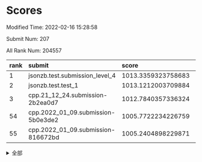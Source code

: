 # Scores

Modified Time: 2022-02-16 15:28:58

Submit Num: 207

All Rank Num: 204557

| rank |               submit               |       score        |       sigma        | pk_num |
| :--- | :--------------------------------- | :----------------- | :----------------- | :----- |
| 1    | jsonzb.test.submission_level_4     | 1013.3359323758683 | 0.8176123895361725 | 3951   |
| 2    | jsonzb.test.test_1                 | 1013.1212003709884 | 0.8123987794927069 | 3950   |
| 3    | cpp.21_12_24.submission-2b2ea0d7   | 1012.7840357336324 | 0.790399896430949  | 3947   |
| 54   | cpp.2022_01_09.submission-5b0e3de2 | 1005.7722234226759 | 0.7349768985241052 | 3954   |
| 55   | cpp.2022_01_09.submission-816672bd | 1005.2404898229871 | 0.7139798685558479 | 3953   |


<details>
<summary>全部</summary>

| rank |                 submit                 |       score        |       sigma        | pk_num |
| :--- | :------------------------------------- | :----------------- | :----------------- | :----- |
| 1    | jsonzb.test.submission_level_4         | 1013.3359323758683 | 0.8176123895361725 | 3951   |
| 2    | jsonzb.test.test_1                     | 1013.1212003709884 | 0.8123987794927069 | 3950   |
| 3    | cpp.21_12_24.submission-2b2ea0d7       | 1012.7840357336324 | 0.790399896430949  | 3947   |
| 4    | gobigger.level_3.submission_level_3_3  | 1012.035567206385  | 0.782711786359989  | 3951   |
| 5    | gobigger.level_3.submission_level_3_20 | 1011.8498242098323 | 0.7886099441647587 | 3949   |
| 6    | gobigger.level_3.submission_level_3_8  | 1011.193261583939  | 0.7632742323661973 | 3956   |
| 7    | gobigger.level_3.submission_level_3_24 | 1010.9005181627579 | 0.774272427255009  | 3952   |
| 8    | gobigger.level_3.submission_level_3_43 | 1010.8428834030368 | 0.79344266861216   | 3951   |
| 9    | gobigger.level_3.submission_level_3_1  | 1010.6661905062267 | 0.7922930070582732 | 3950   |
| 10   | gobigger.level_3.submission_level_3_26 | 1010.6534380670448 | 0.7761561326052369 | 3957   |
| 11   | gobigger.level_3.submission_level_3_28 | 1010.584891433048  | 0.7723889838411356 | 3956   |
| 12   | gobigger.level_3.submission_level_3_46 | 1010.4821028302412 | 0.7726745586451784 | 3953   |
| 13   | gobigger.level_3.submission_level_3_18 | 1010.4002715745413 | 0.7798401896385584 | 3955   |
| 14   | gobigger.level_3.submission_level_3_45 | 1010.3574211657716 | 0.8032632684738658 | 3954   |
| 15   | gobigger.level_3.submission_level_3_9  | 1010.3467871397951 | 0.7629007219758609 | 3951   |
| 16   | gobigger.level_3.submission_level_3_14 | 1010.3337625005154 | 0.7872737121590628 | 3952   |
| 17   | gobigger.level_3.submission_level_3_13 | 1010.3032650708279 | 0.7436707840944279 | 3951   |
| 18   | gobigger.level_3.submission_level_3_30 | 1010.2319884955589 | 0.7704408703223878 | 3958   |
| 19   | gobigger.level_3.submission_level_3_38 | 1010.206171760215  | 0.7484350896615592 | 3949   |
| 20   | gobigger.level_3.submission_level_3_15 | 1010.1868425482966 | 0.7648110854698587 | 3959   |
| 21   | gobigger.level_3.submission_level_3_16 | 1010.1120767272895 | 0.7377202341813459 | 3955   |
| 22   | gobigger.level_3.submission_level_3_25 | 1010.111612628738  | 0.7664675238975353 | 3951   |
| 23   | gobigger.level_3.submission_level_3_29 | 1010.0186290174028 | 0.7664268854817767 | 3958   |
| 24   | gobigger.level_3.submission_level_3_49 | 1009.9611321016476 | 0.741250795957774  | 3956   |
| 25   | gobigger.level_3.submission_level_3_41 | 1009.9569194095764 | 0.7537092613978337 | 3956   |
| 26   | gobigger.level_3.submission_level_3_19 | 1009.9482811025923 | 0.7485720307760212 | 3956   |
| 27   | gobigger.level_3.submission_level_3_42 | 1009.9079637138761 | 0.7539706251883992 | 3955   |
| 28   | gobigger.level_3.submission_level_3_10 | 1009.9043670162257 | 0.7660438973289436 | 3952   |
| 29   | gobigger.level_3.submission_level_3_23 | 1009.8629558091673 | 0.759711112037701  | 3950   |
| 30   | gobigger.level_3.submission_level_3_17 | 1009.843520514413  | 0.775876380599541  | 3953   |
| 31   | gobigger.level_3.submission_level_3_33 | 1009.8181133319702 | 0.7476841336995264 | 3954   |
| 32   | gobigger.level_3.submission_level_3_2  | 1009.8094615194493 | 0.7428363099883188 | 3959   |
| 33   | gobigger.level_3.submission_level_3_34 | 1009.7640722121233 | 0.755632333748674  | 3948   |
| 34   | gobigger.level_3.submission_level_3_22 | 1009.6607868807844 | 0.7481856572792966 | 3955   |
| 35   | gobigger.level_3.submission_level_3_32 | 1009.512684337127  | 0.7627625906895595 | 3952   |
| 36   | gobigger.level_3.submission_level_3_11 | 1009.512507682903  | 0.7406284193406482 | 3954   |
| 37   | gobigger.level_3.submission_level_3_6  | 1009.4548725455918 | 0.7546609224139014 | 3953   |
| 38   | gobigger.level_3.submission_level_3_5  | 1009.437169328867  | 0.7573984591831093 | 3953   |
| 39   | gobigger.level_3.submission_level_3_0  | 1009.4297056550452 | 0.740678888213514  | 3954   |
| 40   | gobigger.level_3.submission_level_3_44 | 1009.408478283341  | 0.7601098134896151 | 3950   |
| 41   | gobigger.level_3.submission_level_3_47 | 1009.3748149415848 | 0.7419442004652527 | 3953   |
| 42   | gobigger.level_3.submission_level_3_40 | 1009.2515468606879 | 0.7560690805965254 | 3955   |
| 43   | gobigger.level_3.submission_level_3_31 | 1009.2447680796157 | 0.7579518151143063 | 3950   |
| 44   | gobigger.level_3.submission_level_3_27 | 1009.1756385218057 | 0.776433908403762  | 3953   |
| 45   | gobigger.level_3.submission_level_3_12 | 1009.1432723402887 | 0.743010679767848  | 3954   |
| 46   | gobigger.level_3.submission_level_3_39 | 1009.1414208355742 | 0.7501749742173541 | 3952   |
| 47   | gobigger.level_3.submission_level_3_7  | 1009.1056177054637 | 0.7398104711932587 | 3957   |
| 48   | gobigger.level_3.submission_level_3_21 | 1009.0437650323521 | 0.7628139947219191 | 3953   |
| 49   | gobigger.level_3.submission_level_3_37 | 1008.9998521574963 | 0.7539456933789864 | 3956   |
| 50   | gobigger.level_3.submission_level_3_35 | 1008.9745806418964 | 0.7350186784950627 | 3951   |
| 51   | gobigger.level_3.submission_level_3_4  | 1008.9351824083187 | 0.7378235329625595 | 3952   |
| 52   | gobigger.level_3.submission_level_3_36 | 1008.8109703824726 | 0.7574241655893801 | 3948   |
| 53   | gobigger.level_3.submission_level_3_48 | 1007.902271384858  | 0.7468288445634207 | 3949   |
| 54   | cpp.2022_01_09.submission-5b0e3de2     | 1005.7722234226759 | 0.7349768985241052 | 3954   |
| 55   | cpp.2022_01_09.submission-816672bd     | 1005.2404898229871 | 0.7139798685558479 | 3953   |
| 56   | gobigger.level_1.submission_level_1_20 | 1004.7544241669012 | 0.7199061960638737 | 3952   |
| 57   | gobigger.level_1.submission_level_1_5  | 1004.3567598767537 | 0.7120727574013404 | 3948   |
| 58   | gobigger.level_1.submission_level_1_6  | 1004.3115585661286 | 0.7227448796546375 | 3951   |
| 59   | gobigger.level_1.submission_level_1_30 | 1004.015184171585  | 0.7118519035923351 | 3957   |
| 60   | gobigger.level_1.submission_level_1_35 | 1003.9982929871371 | 0.7193171464998387 | 3955   |
| 61   | gobigger.level_1.submission_level_1_15 | 1003.9363144557667 | 0.7336329054936013 | 3951   |
| 62   | gobigger.level_1.submission_level_1_49 | 1003.7868013866681 | 0.7181852766056958 | 3953   |
| 63   | gobigger.level_1.submission_level_1_4  | 1003.7510979017826 | 0.7171888059185401 | 3951   |
| 64   | gobigger.level_1.submission_level_1_40 | 1003.7373888813023 | 0.7208859739778541 | 3947   |
| 65   | gobigger.level_1.submission_level_1_1  | 1003.674347769031  | 0.7236974967901123 | 3948   |
| 66   | gobigger.level_1.submission_level_1_32 | 1003.6605886129423 | 0.7090314331340816 | 3950   |
| 67   | gobigger.level_1.submission_level_1_13 | 1003.6541727679155 | 0.7115282471874124 | 3955   |
| 68   | gobigger.level_1.submission_level_1_31 | 1003.6434456666098 | 0.7069095558042878 | 3952   |
| 69   | gobigger.level_1.submission_level_1_27 | 1003.6050241471252 | 0.7151342504579985 | 3950   |
| 70   | gobigger.level_1.submission_level_1_45 | 1003.5930188327394 | 0.7244438435930473 | 3956   |
| 71   | gobigger.level_1.submission_level_1_0  | 1003.558341937818  | 0.7151826068972741 | 3947   |
| 72   | gobigger.level_1.submission_level_1_37 | 1003.5469562053416 | 0.7217209966014018 | 3952   |
| 73   | gobigger.level_1.submission_level_1_10 | 1003.5211998083392 | 0.7278210960369448 | 3954   |
| 74   | gobigger.level_1.submission_level_1_48 | 1003.4053111272922 | 0.7186404934542913 | 3952   |
| 75   | gobigger.level_1.submission_level_1_14 | 1003.3733326044423 | 0.7195604166885939 | 3948   |
| 76   | gobigger.level_1.submission_level_1_9  | 1003.3434555078263 | 0.7052261212712849 | 3955   |
| 77   | gobigger.level_1.submission_level_1_11 | 1003.3237005155515 | 0.7212379086862057 | 3955   |
| 78   | gobigger.level_1.submission_level_1_2  | 1003.2490438344129 | 0.7172008096474233 | 3951   |
| 79   | gobigger.level_1.submission_level_1_19 | 1003.226421497882  | 0.7293387870552105 | 3952   |
| 80   | gobigger.level_1.submission_level_1_22 | 1003.2017456643493 | 0.716641035269066  | 3950   |
| 81   | gobigger.level_1.submission_level_1_26 | 1003.1856630224771 | 0.7172044453188078 | 3956   |
| 82   | gobigger.level_1.submission_level_1_29 | 1003.1680524720825 | 0.7160926830797776 | 3956   |
| 83   | gobigger.level_1.submission_level_1_12 | 1003.1557363577458 | 0.7100352760301764 | 3958   |
| 84   | gobigger.level_1.submission_level_1_43 | 1003.1449627217962 | 0.7245608310185738 | 3954   |
| 85   | gobigger.level_1.submission_level_1_3  | 1003.0433419594498 | 0.7256678870317543 | 3948   |
| 86   | gobigger.level_1.submission_level_1_24 | 1003.043160990377  | 0.7243349275587772 | 3953   |
| 87   | gobigger.level_1.submission_level_1_46 | 1002.9861375532539 | 0.7092849360667748 | 3954   |
| 88   | gobigger.level_1.submission_level_1_42 | 1002.9524251781904 | 0.7205138622964563 | 3957   |
| 89   | gobigger.level_1.submission_level_1_36 | 1002.9088578585532 | 0.7135403832758644 | 3948   |
| 90   | gobigger.level_1.submission_level_1_16 | 1002.8321901521413 | 0.7157081094275624 | 3958   |
| 91   | gobigger.level_1.submission_level_1_47 | 1002.8306362750031 | 0.7180518588182729 | 3951   |
| 92   | gobigger.level_1.submission_level_1_18 | 1002.8092527115685 | 0.7064069471972756 | 3948   |
| 93   | gobigger.level_1.submission_level_1_39 | 1002.7758703762195 | 0.7244323114195856 | 3953   |
| 94   | gobigger.level_1.submission_level_1_33 | 1002.766762287729  | 0.7118108988681668 | 3954   |
| 95   | gobigger.level_1.submission_level_1_44 | 1002.7373953334301 | 0.7117785495915785 | 3958   |
| 96   | gobigger.level_1.submission_level_1_21 | 1002.7366824749904 | 0.7145213221255693 | 3954   |
| 97   | gobigger.level_1.submission_level_1_8  | 1002.6430543579627 | 0.7173875655362311 | 3950   |
| 98   | gobigger.level_1.submission_level_1_38 | 1002.6114865914147 | 0.7145029052676541 | 3948   |
| 99   | gobigger.level_1.submission_level_1_23 | 1002.5442230245084 | 0.7060132089766644 | 3954   |
| 100  | gobigger.level_1.submission_level_1_17 | 1002.5072402673161 | 0.7154345980965022 | 3951   |
| 101  | gobigger.level_1.submission_level_1_28 | 1002.5038164197679 | 0.7065460467481085 | 3953   |
| 102  | gobigger.level_1.submission_level_1_41 | 1002.4872063568282 | 0.7256596559176294 | 3952   |
| 103  | gobigger.level_1.submission_level_1_25 | 1001.6639832373099 | 0.709127063914279  | 3952   |
| 104  | gobigger.level_1.submission_level_1_34 | 1001.660833765009  | 0.70370656127965   | 3950   |
| 105  | gobigger.level_1.submission_level_1_7  | 1001.6311638666167 | 0.7205612696995801 | 3954   |
| 106  | gobigger.random.submission_random_25   | 997.3824977573348  | 0.7116424844867865 | 3953   |
| 107  | gobigger.random.submission_random_15   | 997.3653990784424  | 0.6994343315225005 | 3953   |
| 108  | gobigger.random.submission_random_9    | 997.3488463078893  | 0.7055405196959614 | 3949   |
| 109  | gobigger.random.submission_random_12   | 997.2245408426063  | 0.7240930175963064 | 3956   |
| 110  | gobigger.random.submission_random_32   | 997.0078587279961  | 0.7182331379421166 | 3952   |
| 111  | gobigger.random.submission_random_44   | 996.9842291984077  | 0.7127223100416682 | 3953   |
| 112  | gobigger.random.submission_random_2    | 996.9420557668852  | 0.7123649265329065 | 3952   |
| 113  | gobigger.random.submission_random_49   | 996.6881482417964  | 0.7105414389192307 | 3950   |
| 114  | gobigger.random.submission_random_8    | 996.6737666349719  | 0.7046449008496244 | 3955   |
| 115  | gobigger.random.submission_random_41   | 996.6117342129312  | 0.7222070031146073 | 3953   |
| 116  | gobigger.random.submission_random_43   | 996.5202064031586  | 0.7145137521469872 | 3956   |
| 117  | gobigger.random.submission_random_16   | 996.4990956725843  | 0.6965751071174183 | 3953   |
| 118  | gobigger.random.submission_random_39   | 996.480351704416   | 0.7025171158794239 | 3953   |
| 119  | gobigger.random.submission_random_35   | 996.4601707939769  | 0.6982556715472876 | 3953   |
| 120  | gobigger.random.submission_random_20   | 996.4380439718433  | 0.7263805732003575 | 3952   |
| 121  | gobigger.random.submission_random_38   | 996.424467894122   | 0.704150646878894  | 3954   |
| 122  | gobigger.random.submission_random_17   | 996.3317725556061  | 0.6987976921201047 | 3956   |
| 123  | gobigger.random.submission_random_33   | 996.2846286668198  | 0.7030170062442569 | 3952   |
| 124  | gobigger.random.submission_random_1    | 996.2673932627142  | 0.7049231059424033 | 3953   |
| 125  | gobigger.random.submission_random_22   | 996.2578455462117  | 0.7145426686293651 | 3952   |
| 126  | gobigger.random.submission_random_11   | 996.2561259018188  | 0.7104779541531998 | 3955   |
| 127  | gobigger.random.submission_random_13   | 996.1814413877092  | 0.713617740872692  | 3955   |
| 128  | gobigger.random.submission_random_4    | 996.159786850843   | 0.6999001067764197 | 3951   |
| 129  | gobigger.random.submission_random_34   | 996.1120010198716  | 0.7239101964232921 | 3956   |
| 130  | gobigger.random.submission_random_18   | 996.0917601677223  | 0.7249065772002272 | 3955   |
| 131  | gobigger.random.submission_random_45   | 996.0264869478164  | 0.7057010539362275 | 3952   |
| 132  | gobigger.random.submission_random_28   | 995.9280388296922  | 0.7205789740353694 | 3951   |
| 133  | gobigger.random.submission_random_37   | 995.9171638457577  | 0.7106400349934225 | 3960   |
| 134  | gobigger.random.submission_random_29   | 995.8934987605812  | 0.705983094926393  | 3953   |
| 135  | gobigger.random.submission_random_7    | 995.835704086009   | 0.7135831932803279 | 3951   |
| 136  | gobigger.random.submission_random_40   | 995.8295938738105  | 0.7051879322658265 | 3952   |
| 137  | gobigger.random.submission_random_5    | 995.8263404888271  | 0.7117838261597036 | 3950   |
| 138  | gobigger.random.submission_random_47   | 995.8193397324469  | 0.71008976472196   | 3950   |
| 139  | gobigger.random.submission_random_14   | 995.7897780134967  | 0.706122637919715  | 3955   |
| 140  | gobigger.random.submission_random_30   | 995.764105526719   | 0.7201917473978761 | 3948   |
| 141  | gobigger.random.submission_random_10   | 995.7523110245537  | 0.7150203818155629 | 3952   |
| 142  | gobigger.random.submission_random_31   | 995.685352958501   | 0.707417340821098  | 3953   |
| 143  | gobigger.random.submission_random_48   | 995.6840153990355  | 0.7083276670932637 | 3951   |
| 144  | gobigger.random.submission_random_3    | 995.6526622779007  | 0.7105238429856033 | 3948   |
| 145  | gobigger.random.submission_random_36   | 995.4919777897057  | 0.7101774155373883 | 3953   |
| 146  | gobigger.random.submission_random_42   | 995.4335887845273  | 0.7122223587521795 | 3956   |
| 147  | gobigger.random.submission_random_19   | 995.2113923647479  | 0.7173221301980629 | 3951   |
| 148  | gobigger.random.submission_random_46   | 995.2012209264249  | 0.7168775124730817 | 3959   |
| 149  | gobigger.random.submission_random_0    | 995.1903582210352  | 0.714670890408005  | 3952   |
| 150  | gobigger.random.submission_random_24   | 995.1639806440555  | 0.7096589288064704 | 3952   |
| 151  | gobigger.random.submission_random_6    | 995.108566890141   | 0.7277220557996964 | 3954   |
| 152  | gobigger.random.submission_random_26   | 995.0474293719686  | 0.7003330928168064 | 3951   |
| 153  | gobigger.random.submission_random_21   | 994.986765974279   | 0.7094755120701218 | 3948   |
| 154  | gobigger.random.submission_random_27   | 994.920151851218   | 0.704872701284319  | 3952   |
| 155  | gobigger.random.submission_random_23   | 994.7964120256484  | 0.7126511075105585 | 3958   |
| 156  | gobigger.level_2.submission_level_2_22 | 993.78305273201    | 0.7145813209210905 | 3951   |
| 157  | gobigger.level_2.submission_level_2_45 | 993.7101049862815  | 0.7365478915036494 | 3953   |
| 158  | gobigger.level_2.submission_level_2_34 | 993.6841295211226  | 0.7186254234213435 | 3947   |
| 159  | gobigger.level_2.submission_level_2_10 | 993.204551550863   | 0.7218884888897079 | 3953   |
| 160  | gobigger.level_2.submission_level_2_9  | 993.1534902702854  | 0.7270166963993931 | 3952   |
| 161  | gobigger.level_2.submission_level_2_42 | 993.1449544845448  | 0.7346023219773148 | 3955   |
| 162  | gobigger.level_2.submission_level_2_21 | 993.1432896846887  | 0.7333783199122075 | 3954   |
| 163  | gobigger.level_2.submission_level_2_15 | 993.1081118620166  | 0.7428646407091135 | 3950   |
| 164  | gobigger.level_2.submission_level_2_7  | 993.0229848767639  | 0.7365470908021087 | 3953   |
| 165  | gobigger.level_2.submission_level_2_27 | 992.913087252837   | 0.7300262778499756 | 3954   |
| 166  | gobigger.level_2.submission_level_2_49 | 992.8868141101234  | 0.7397868998285702 | 3958   |
| 167  | gobigger.level_2.submission_level_2_2  | 992.8817008588964  | 0.732792079841635  | 3957   |
| 168  | gobigger.level_2.submission_level_2_18 | 992.7714344526714  | 0.7396787492763144 | 3961   |
| 169  | gobigger.level_2.submission_level_2_28 | 992.746754763031   | 0.7384190166047717 | 3949   |
| 170  | gobigger.level_2.submission_level_2_6  | 992.730300397109   | 0.7312214019817478 | 3951   |
| 171  | gobigger.level_2.submission_level_2_16 | 992.7271056309503  | 0.7367857981971077 | 3955   |
| 172  | gobigger.level_2.submission_level_2_36 | 992.6784095961357  | 0.7300364589263526 | 3953   |
| 173  | gobigger.level_2.submission_level_2_20 | 992.3549596413526  | 0.7538833983524736 | 3948   |
| 174  | gobigger.level_2.submission_level_2_41 | 992.2916425852748  | 0.759631184486887  | 3952   |
| 175  | gobigger.level_2.submission_level_2_4  | 992.2371552451984  | 0.7307260240997291 | 3955   |
| 176  | gobigger.level_2.submission_level_2_39 | 992.2307288192371  | 0.7452375455814687 | 3950   |
| 177  | gobigger.level_2.submission_level_2_0  | 992.1793718178404  | 0.7359974722803729 | 3947   |
| 178  | gobigger.level_2.submission_level_2_32 | 992.0973871606088  | 0.7621424516515759 | 3953   |
| 179  | gobigger.level_2.submission_level_2_5  | 991.9924268470131  | 0.7418954562809168 | 3952   |
| 180  | gobigger.level_2.submission_level_2_37 | 991.9774966474375  | 0.7294979210633655 | 3954   |
| 181  | gobigger.level_2.submission_level_2_8  | 991.973074042826   | 0.7346035198717271 | 3956   |
| 182  | gobigger.level_2.submission_level_2_40 | 991.9719185671712  | 0.7552087324123762 | 3949   |
| 183  | gobigger.level_2.submission_level_2_24 | 991.9040630857197  | 0.7410238757772403 | 3959   |
| 184  | gobigger.level_2.submission_level_2_23 | 991.9021185619098  | 0.7476695008432338 | 3957   |
| 185  | gobigger.level_2.submission_level_2_48 | 991.8644522148104  | 0.7673674063630029 | 3948   |
| 186  | gobigger.level_2.submission_level_2_31 | 991.8112064930891  | 0.7572826781527352 | 3950   |
| 187  | gobigger.level_2.submission_level_2_43 | 991.7922980600249  | 0.749808285927057  | 3957   |
| 188  | gobigger.level_2.submission_level_2_1  | 991.7346119935472  | 0.7466841190386311 | 3953   |
| 189  | gobigger.level_2.submission_level_2_19 | 991.6866161213792  | 0.7452283253104933 | 3950   |
| 190  | gobigger.level_2.submission_level_2_11 | 991.6802214509834  | 0.7626927461873398 | 3950   |
| 191  | gobigger.level_2.submission_level_2_17 | 991.5976516563077  | 0.7492465463340892 | 3959   |
| 192  | gobigger.level_2.submission_level_2_33 | 991.525164759764   | 0.7420766320323243 | 3958   |
| 193  | gobigger.level_2.submission_level_2_38 | 991.3971275364869  | 0.7558573038564593 | 3952   |
| 194  | gobigger.level_2.submission_level_2_26 | 991.3774537251476  | 0.7606814305295738 | 3954   |
| 195  | gobigger.level_2.submission_level_2_29 | 991.3434040192014  | 0.7433049508106977 | 3950   |
| 196  | gobigger.level_2.submission_level_2_3  | 991.2930933336457  | 0.7470798110497772 | 3958   |
| 197  | gobigger.level_2.submission_level_2_14 | 991.1765699809329  | 0.7407317496361908 | 3955   |
| 198  | gobigger.level_2.submission_level_2_13 | 991.1177599902232  | 0.7839741668500178 | 3949   |
| 199  | gobigger.level_2.submission_level_2_47 | 991.0488162816406  | 0.7485168597219877 | 3948   |
| 200  | gobigger.level_2.submission_level_2_44 | 990.8277589478242  | 0.7893981672809525 | 3950   |
| 201  | gobigger.level_2.submission_level_2_46 | 990.8249948578756  | 0.7918574989554744 | 3956   |
| 202  | gobigger.level_2.submission_level_2_12 | 990.6021665254833  | 0.7815784358549533 | 3956   |
| 203  | gobigger.level_2.submission_level_2_30 | 990.5423819531713  | 0.7596095489266191 | 3951   |
| 204  | gobigger.level_2.submission_level_2_25 | 990.5023435754626  | 0.7421458963944255 | 3952   |
| 205  | gobigger.level_2.submission_level_2_35 | 990.1495624726792  | 0.7690998409692046 | 3959   |
| 206  | gobigger.none.submission_none_1        | 978.9959545642376  | 1.219993246497265  | 3952   |
| 207  | gobigger.none.submission_none_0        | 977.1096259987753  | 1.3900605361784253 | 3950   |

</details>